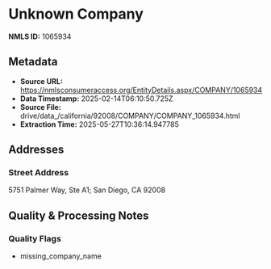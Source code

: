 # Unknown Company

**NMLS ID:** 1065934

## Metadata
- **Source URL:** https://nmlsconsumeraccess.org/EntityDetails.aspx/COMPANY/1065934
- **Data Timestamp:** 2025-02-14T06:10:50.725Z
- **Source File:** drive/data_/california/92008/COMPANY/COMPANY_1065934.html
- **Extraction Time:** 2025-05-27T10:36:14.947785

## Addresses
### Street Address
5751 Palmer Way, Ste A1; San Diego, CA 92008

## Quality & Processing Notes
### Quality Flags
- missing_company_name
